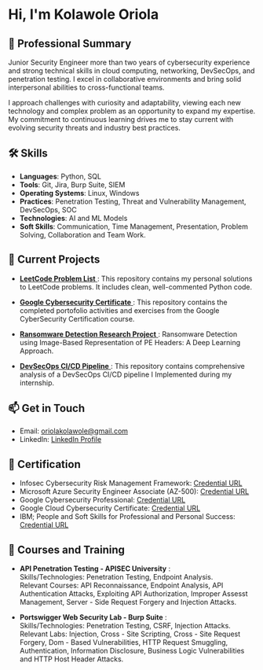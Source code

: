 # Hi, I'm Kolawole Oriola

## 🚀 Professional Summary
Junior Security Engineer more than two years of cybersecurity experience and strong technical skills in cloud computing, networking, DevSecOps, and penetration testing. I excel in collaborative environments and bring solid interpersonal abilities to cross-functional teams.

I approach challenges with curiosity and adaptability, viewing each new technology and complex problem as an opportunity to expand my expertise. My commitment to continuous learning drives me to stay current with evolving security threats and industry best practices.

## 🛠 Skills
- **Languages**: Python, SQL
- **Tools**: Git, Jira, Burp Suite, SIEM
- **Operating Systems**: Linux, Windows
- **Practices**: Penetration Testing, Threat and Vulnerability Management, DevSecOps, SOC
- **Technologies**: AI and ML Models
- **Soft Skills**: Communication, Time Management, Presentation, Problem Solving, Collaboration and Team Work.

## 💼 Current Projects
- [**LeetCode Problem List** ](https://github.com/oriolakolawole/leetcode-solutions.git): This repository contains my personal solutions to LeetCode problems. It includes clean, well-commented Python code.

- [**Google Cybersecurity Certificate** ](https://github.com/oriolakolawole/Google-Cybersecurity-Certificate.git): This repository contains the completed portofolio activities and exercises from the Google CyberSecurity Certification course.

- [**Ransomware Detection Research Project** ](https://github.com/oriolakolawole/Ransomware-and-Goodware-PE-Header-Dataset.git): Ransomware Detection using Image-Based Representation of PE Headers: A Deep Learning Approach.

- [**DevSecOps CI/CD Pipeline** ](https://github.com/oriolakolawole/Technical-Report-2023-DevsSecOp-CI-CD-Pipeline.git): This repository contains comprehensive analysis of a DevSecOps CI/CD pipeline I Implemented during my internship.



## 📫 Get in Touch
- Email: oriolakolawole@gmail.com
- LinkedIn: [LinkedIn Profile](https://www.linkedin.com/in/oriolakolawole/)


## 📝 Certification
- Infosec Cybersecurity Risk Management Framework: [Credential URL](https://www.coursera.org/account/accomplishments/specialization/certificate/BGJ32MW36YXC)
- Microsoft Azure Security Engineer Associate (AZ-500): [Credential URL](https://www.coursera.org/account/accomplishments/professional-cert/FQITPHHI3G0C)
- Google Cybersecurity Professional: [Credential URL](https://www.credly.com/badges/9447a7fe-7f72-4a6c-9071-37baffeb12f2/public_url)
- Google Cloud Cybersecurity Certificate: [Credential URL](https://www.credly.com/badges/673f6597-a4d1-4729-b193-d06214a523b1/linked_in_profile)
- IBM; People and Soft Skills for Professional and Personal Success: [Credential URL](https://coursera.org/share/68513c30a295bf54e60ca3dc519d87dd)

## 📝 Courses and Training
- **API Penetration Testing - APISEC University** :   
  Skills/Technologies: Penetration Testing, Endpoint Analysis.   
  Relevant Courses: API Reconnaissance, Endpoint Analysis, API Authentication Attacks, Exploiting API Authorization, Improper Assesst Management, Server - Side Request Forgery and Injection Attacks.   

- **Portswigger Web Security Lab - Burp Suite** :    
   Skills/Technologies: Penetration Testing, CSRF, Injection Attacks.   
   Relevant Labs: Injection, Cross - Site Scripting, Cross - Site Request Forgery, Dom - Based Vulnerabilities, HTTP Request Smuggling, Authentication, Information Disclosure, Business Logic Vulnerabilities and HTTP Host Header Attacks.

